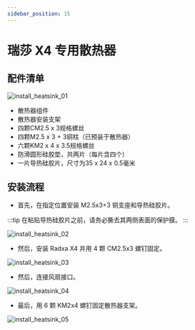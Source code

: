 ```yaml
---
sidebar_position: 15
---
```


# 瑞莎 X4 专用散热器

## 配件清单

![install_heatsink_01](/img/x/x4/heatsink_for_x4_01.webp)

- 散热器组件
- 散热器安装支架
- 四颗CM2.5 x 3规格螺丝
- 四颗M2.5 x 3 + 3铜柱（已预装于散热器）
- 六颗KM2 x 4 x 3.5规格螺丝
- 防滑圆形硅胶垫，共两片（每片含四个）
- 一片导热硅胶片，尺寸为35 x 24 x 0.5毫米

## 安装流程

- 首先，在指定位置安装 M2.5x3+3 铜支座和导热硅胶片。

:::tip
在粘贴导热硅胶片之前，请务必撕去其两侧表面的保护膜。
:::

![install_heatsink_02](/img/x/x4/heatsink_for_x4_02.webp)

- 然后，安装 Radxa X4 并用 4 颗 CM2.5x3 螺钉固定。

![install_heatsink_03](/img/x/x4/heatsink_for_x4_03.webp)

- 然后，连接风扇接口。

![install_heatsink_04](/img/x/x4/heatsink_for_x4_04.webp)

- 最后，用 6 颗 KM2x4 螺钉固定散热器支架。

![install_heatsink_05](/img/x/x4/heatsink_for_x4_05.webp)